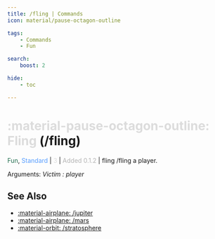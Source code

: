 ```yaml
---
title: /fling | Commands
icon: material/pause-octagon-outline

tags:
    - Commands
    - Fun

search:
    boost: 2

hide:
    - toc

---
```

# <p style="color: rgb(220,220,220); display: inline;">:material-pause-octagon-outline: Fling</p> (/fling)
<div style="display:inline;">
<p style="color: #216E4E; display: inline;">Fun</p>, <p style="color: #579DFF; display: inline;">Standard</p> | <p style="color: rgb(220,220,220); display: inline;">3</p> | <p style="color: rgb(180,180,180); display: inline;"> Added 0.1.2</p> | fling
</div>
/fling a player.

Arguments: _Victim : player_

## See Also
* [:material-airplane: /jupiter](/Commands/specifics/jupter/)
* [:material-airplane: /mars](/Commands/specifics/mars/)
* [:material-orbit: /stratosphere](/Commands/specifics/stratosphere/)